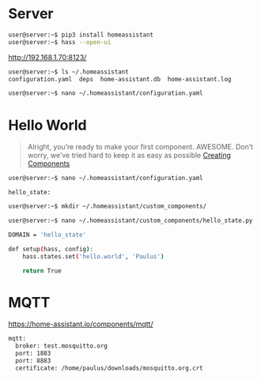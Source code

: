 # Server

```sh
user@server:~$ pip3 install homeassistant
user@server:~$ hass --open-ui
```

http://192.168.1.70:8123/

```sh
user@server:~$ ls ~/.homeassistant
configuration.yaml  deps  home-assistant.db  home-assistant.log
```

```sh
user@server:~$ nano ~/.homeassistant/configuration.yaml
```

# Hello World

> Alright, you’re ready to make your first component. AWESOME. Don’t worry, we’ve tried hard to keep it as easy as possible [Creating Components](https://home-assistant.io/developers/creating_components/)

```sh
user@server:~$ nano ~/.homeassistant/configuration.yaml
```

```
hello_state:
```

```sh
user@server:~$ mkdir ~/.homeassistant/custom_components/
```

```sh
user@server:~$ nano ~/.homeassistant/custom_components/hello_state.py
```

```sh
DOMAIN = 'hello_state'

def setup(hass, config):
    hass.states.set('hello.world', 'Paulus')

    return True
```

# MQTT

https://home-assistant.io/components/mqtt/

```sh
mqtt:
  broker: test.mosquitto.org
  port: 1883
  port: 8883
  certificate: /home/paulus/downloads/mosquitto.org.crt
```